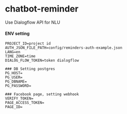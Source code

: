 # chatbot-reminder

Use Dialogflow API for NLU

#### ENV setting
```env
PROJECT_ID=project id
AUTH_JSON_FILE_PATH=config/reminders-auth-example.json
LANG=en
TIME_ZONE=time
DIALOG_FLOW_TOKEN=token dialogflow

### DB Setting postgres
PG_HOST=
PG_USER=
PG_DBNAME=
PG_PASSWORD=

### Facebook page, setting webhook
VERIFY_TOKEN=
PAGE_ACCESS_TOKEN=
PAGE_ID=
```

